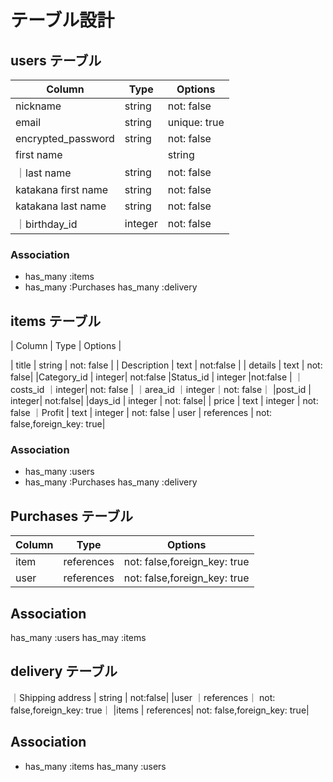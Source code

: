 # テーブル設計

## users テーブル

| Column   | Type   | Options     |
| -------- | ------ | ----------- |
| nickname     | string | not: false   |
| email        | string | unique: true   |not: false |
| encrypted_password | string | not: false   |
|first name  |         | string | not: false  |
｜last name  | string | not: false  |
| katakana first name     | string | not: false   |
| katakana last name     | string | not: false   |
｜birthday_id | integer | not: false   |




### Association

- has_many :items
- has_many :Purchases
  has_many :delivery

## items テーブル

| Column | Type   | Options     |

| title         | string | not: false |
| Description   | text | not:false |
| details      | text | not: false|
|Category_id       | integer| not:false
|Status_id        | integer   |not:false |
｜costs_id        ｜integer| not: false  |
｜area_id          ｜integer｜not: false｜
|post_id          | integer| not:false|
|days_id          | integer | not: false|
| price         | text | integer | not: false
｜Profit        | text | integer | not: false
| user       | references  |  not: false,foreign_key: true|

### Association

- has_many :users
- has_many :Purchases
  has_many :delivery

## Purchases テーブル

| Column | Type   | Options     |
| ------ | ------ | ----------- |
| item  | references |  not: false,foreign_key: true |
| user| references |  not: false,foreign_key: true |



  ## Association

  has_many :users
  has_may :items

  ## delivery テーブル

｜Shipping address | string | not:false|
|user   ｜references｜ not: false,foreign_key: true｜
|items   | references| not: false,foreign_key: true|

## Association

- has_many :items
  has_many :users